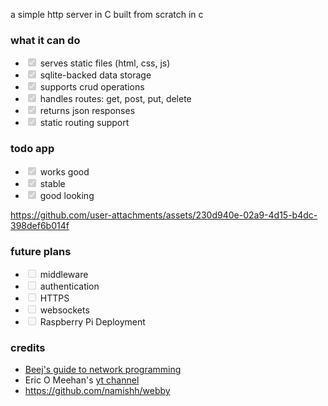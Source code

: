 a simple http server in C
built from scratch in c

### what it can do
* <input checked="" disabled="" type="checkbox"> serves static files (html, css, js)
* <input checked="" disabled="" type="checkbox"> sqlite-backed data storage
* <input checked="" disabled="" type="checkbox"> supports crud operations
* <input checked="" disabled="" type="checkbox"> handles routes: get, post, put, delete
* <input checked="" disabled="" type="checkbox"> returns json responses
* <input checked="" disabled="" type="checkbox"> static routing support

### todo app
* <input checked="" disabled="" type="checkbox"> works good
* <input checked="" disabled="" type="checkbox"> stable
* <input checked="" disabled="" type="checkbox"> good looking

https://github.com/user-attachments/assets/230d940e-02a9-4d15-b4dc-398def6b014f

### future plans
* <input disabled="" type="checkbox"> middleware
* <input disabled="" type="checkbox"> authentication
* <input disabled="" type="checkbox"> HTTPS
* <input disabled="" type="checkbox"> websockets 
* <input disabled="" type="checkbox"> Raspberry Pi Deployment

### credits
- [Beej's guide to network programming](https://beej.us/guide/bgnet/html/) 
- Eric O Meehan's [yt channel](https://www.youtube.com/@eom-dev)
- https://github.com/namishh/webby